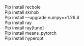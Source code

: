 Pip install recbole <br>
Pip install skmob <br>
Pip install —upgrade numpy==1.26.4 <br>
Pip install ray <br>
Pip install ray[tune] <br>
Pip install means_pytorch <br>
Pip install hyperopt <br>
